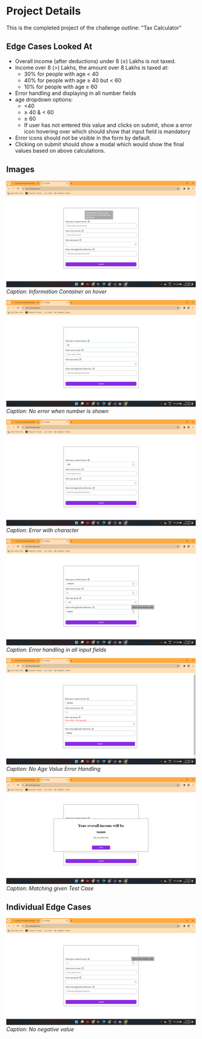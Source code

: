 # Project Details

This is the completed project of the challenge outline: "Tax Calculator"

## Edge Cases Looked At

- Overall income (after deductions) under 8 (≤) Lakhs is not taxed.
- Income over 8 (>) Lakhs, the amount over 8 Lakhs is taxed at:
  - 30% for people with age < 40
  - 40% for people with age ≥ 40 but < 60
  - 10% for people with age ≥ 60
- Error handling and displaying in all number fields
- age dropdown options:
  - <40
  - ≥ 40 & < 60
  - ≥ 60
  - If user has not entered this value and clicks on submit, show a error icon hovering over which should show that input field is mandatory
- Error icons should not be visible in the form by default.
- Clicking on submit should show a modal which would show the final values based on above calculations.

## Images

![Information Container on hover](./images/informationContainer.png)
*Caption: Information Container on hover*

![No error when number is shown](./images/noErrorWithOnlyNumbers.png)
*Caption: No error when number is shown*

![Error with character](./images//errorWithCharacter.png)
*Caption: Error with character*

![Error handling in all input fields](./images/allInputError.png)
*Caption: Error handling in all input fields*

![No Age Value Error Handling](./images/noAgeValue.png)
*Caption: No Age Value Error Handling*

![Matching given Test Case](./images/result.png)
*Caption: Matching given Test Case*

## Individual Edge Cases

![No negative value](./images/noNegativeValue.png)
*Caption: No negative value*
